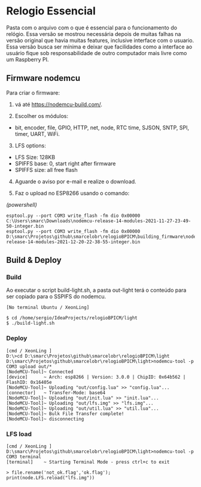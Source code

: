 # Relogio Essencial 

Pasta com o arquivo com o que é essencial para o 
funcionamento do relógio. Essa versão se mostrou 
necessária depois de muitas falhas na versão original 
que havia muitas features, inclusive interface com o 
usuario. Essa versão busca ser mínima e deixar 
que facilidades como a interface ao usuário fique 
sob responsabilidade de outro computador mais livre
como um Raspberry PI.

## Firmware nodemcu

Para criar o firmware:

1. vá até https://nodemcu-build.com/.

2. Escolher os módulos:

- bit, encoder, file, GPIO, HTTP, net, node, RTC time, SJSON, SNTP, SPI, timer, UART, WiFi.

3. LFS options:

- LFS Size: 128KB
- SPIFFS base: 0, start right after firmware
- SPIFFS size: all free flash

4. Aguarde o aviso por e-mail e realize o download.

5. Faz o upload no ESP8266 usando o comando:

_(powershell)_

    esptool.py --port COM3 write_flash -fm dio 0x00000 C:\Users\smarc\Downloads\nodemcu-release-14-modules-2021-11-27-23-49-50-integer.bin
    esptool.py --port COM3 write_flash -fm dio 0x00000 D:\smarc\Projetos\github\smarcelobr\relogioBPICM\building_firmware\nodemcu-release-14-modules-2021-12-20-22-38-55-integer.bin

## Build & Deploy

### Build

Ao executar o script build-light.sh, a pasta out-light terá
o conteúdo para ser copiado para o SSPIFS do nodemcu.

    [No terminal Ubuntu / XeonLing]

    $ cd /home/sergio/IdeaProjects/relogioBPICM/light
    $ ./build-light.sh


### Deploy

    [cmd / XeonLing ]
    D:\>cd D:\smarc\Projetos\github\smarcelobr\relogioBPICM\light
    D:\smarc\Projetos\github\smarcelobr\relogioBPICM\light>nodemcu-tool -p COM3 upload out/*
    [NodeMCU-Tool]~ Connected
    [device]      ~ Arch: esp8266 | Version: 3.0.0 | ChipID: 0x64b562 | FlashID: 0x16405e
    [NodeMCU-Tool]~ Uploading "out/config.lua" >> "config.lua"...
    [connector]   ~ Transfer-Mode: base64
    [NodeMCU-Tool]~ Uploading "out/init.lua" >> "init.lua"...
    [NodeMCU-Tool]~ Uploading "out/lfs.img" >> "lfs.img"...
    [NodeMCU-Tool]~ Uploading "out/util.lua" >> "util.lua"...
    [NodeMCU-Tool]~ Bulk File Transfer complete!
    [NodeMCU-Tool]~ disconnecting

### LFS load 

    [cmd / XeonLing ]
    D:\smarc\Projetos\github\smarcelobr\relogioBPICM\light>nodemcu-tool -p COM3 terminal
    [terminal]    ~ Starting Terminal Mode - press ctrl+c to exit
    
    > file.rename('not_ok.flag','ok.flag'); print(node.LFS.reload("lfs.img"))